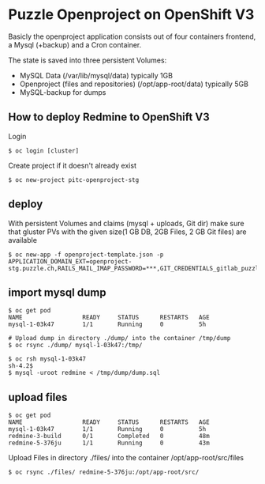 # Puzzle Openproject on OpenShift V3

Basicly the openproject application consists out of four containers frontend, a Mysql (+backup) and a Cron container.

The state is saved into three persistent Volumes:
* MySQL Data (/var/lib/mysql/data) typically 1GB
* Openproject (files and repositories) (/opt/app-root/data) typically 5GB
* MySQL-backup for dumps

## How to deploy Redmine to OpenShift V3
Login
```
$ oc login [cluster]
```

Create project if it doesn't already exist
```
$ oc new-project pitc-openproject-stg
```

## deploy

With persistent Volumes and claims (mysql + uploads, Git dir) make sure that gluster PVs with the given size(1 GB DB, 2GB Files, 2 GB Git files) are available

```
$ oc new-app -f openproject-template.json -p APPLICATION_DOMAIN_EXT=openproject-stg.puzzle.ch,RAILS_MAIL_IMAP_PASSWORD=***,GIT_CREDENTIALS_gitlab_puzzle_ch=hudson:***
```

## import mysql dump
```
$ oc get pod
NAME                 READY     STATUS      RESTARTS   AGE
mysql-1-03k47        1/1       Running     0          5h

# Upload dump in directory ./dump/ into the container /tmp/dump
$ oc rsync ./dump/ mysql-1-03k47:/tmp/

$ oc rsh mysql-1-03k47
sh-4.2$
$ mysql -uroot redmine < /tmp/dump/dump.sql
```

## upload files
```
$ oc get pod
NAME                 READY     STATUS      RESTARTS   AGE
mysql-1-03k47        1/1       Running     0          5h
redmine-3-build      0/1       Completed   0          48m
redmine-5-376ju      1/1       Running     0          43m

```
Upload Files in directory ./files/ into the container /opt/app-root/src/files
```
$ oc rsync ./files/ redmine-5-376ju:/opt/app-root/src/
```

